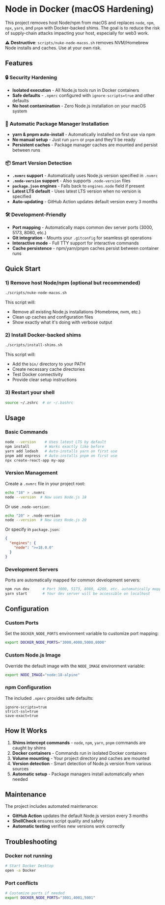 # Node in Docker (macOS Hardening)

This project removes host Node/npm from macOS and replaces `node`, `npm`, `npx`, `yarn`, and `pnpm`
with Docker-backed shims. The goal is to reduce the risk of supply-chain attacks impacting your host,
especially for web3 work.

⚠️ **Destructive**: `scripts/nuke-node-macos.sh` removes NVM/Homebrew Node installs and caches.
Use at your own risk.

## Features

### 🔒 **Security Hardening**
- **Isolated execution** - All Node.js tools run in Docker containers
- **Safe defaults** - `.npmrc` configured with `ignore-scripts=true` and other defaults
- **No host contamination** - Zero Node.js installation on your macOS system

### 🚀 **Automatic Package Manager Installation**
- **yarn & pnpm auto-install** - Automatically installed on first use via npm
- **No manual setup** - Just run `yarn` or `pnpm` and they'll be ready
- **Persistent caches** - Package manager caches are mounted and persist between runs

### 📦 **Smart Version Detection**
- **`.nvmrc` support** - Automatically uses Node.js version specified in `.nvmrc`
- **`.node-version` support** - Also supports `.node-version` files
- **`package.json` engines** - Falls back to `engines.node` field if present
- **Latest LTS default** - Uses latest LTS version when no version is specified
- **Auto-updating** - GitHub Action updates default version every 3 months

### 🛠 **Development-Friendly**
- **Port mapping** - Automatically maps common dev server ports (3000, 5173, 8080, etc.)
- **Git integration** - Mounts your `.gitconfig` for seamless git operations
- **Interactive mode** - Full TTY support for interactive commands
- **Cache persistence** - npm/yarn/pnpm caches persist between container runs

## Quick Start

### 1) Remove host Node/npm (optional but recommended)
```bash
./scripts/nuke-node-macos.sh
```
This script will:
- Remove all existing Node.js installations (Homebrew, nvm, etc.)
- Clean up caches and configuration files
- Show exactly what it's doing with verbose output

### 2) Install Docker-backed shims
```bash
./scripts/install-shims.sh
```
This script will:
- Add the `bin/` directory to your PATH
- Create necessary cache directories
- Test Docker connectivity
- Provide clear setup instructions

### 3) Restart your shell
```bash
source ~/.zshrc  # or ~/.bashrc
```

## Usage

### Basic Commands
```bash
node --version    # Uses latest LTS by default
npm install       # Works exactly like before
yarn add lodash   # Auto-installs yarn on first use
pnpm add express  # Auto-installs pnpm on first use
npx create-react-app my-app
```

### Version Management
Create a `.nvmrc` file in your project root:
```bash
echo "18" > .nvmrc
node --version  # Now uses Node.js 18
```

Or use `.node-version`:
```bash
echo "20" > .node-version
node --version  # Now uses Node.js 20
```

Or specify in `package.json`:
```json
{
  "engines": {
    "node": ">=18.0.0"
  }
}
```

### Development Servers
Ports are automatically mapped for common development servers:
```bash
npm run dev      # Port 3000, 5173, 8080, 4200, etc. automatically mapped
yarn start       # Your dev server will be accessible on localhost
```

## Configuration

### Custom Ports
Set the `DOCKER_NODE_PORTS` environment variable to customize port mapping:
```bash
export DOCKER_NODE_PORTS="3000,4000,5000,8000"
```

### Custom Node.js Image
Override the default image with the `NODE_IMAGE` environment variable:
```bash
export NODE_IMAGE="node:18-alpine"
```

### npm Configuration
The included `.npmrc` provides safe defaults:
```
ignore-scripts=true
strict-ssl=true
save-exact=true
```

## How It Works

1. **Shims intercept commands** - `node`, `npm`, `yarn`, `pnpm` commands are caught by shims
2. **Docker containers** - Commands run in isolated Docker containers
3. **Volume mounting** - Your project directory and caches are mounted
4. **Version detection** - Smart detection of Node.js version from various sources
5. **Automatic setup** - Package managers install automatically when needed

## Maintenance

The project includes automated maintenance:
- **GitHub Action** updates the default Node.js version every 3 months
- **ShellCheck** ensures script quality and safety
- **Automatic testing** verifies new versions work correctly

## Troubleshooting

### Docker not running
```bash
# Start Docker Desktop
open -a Docker
```

### Port conflicts
```bash
# Customize ports if needed
export DOCKER_NODE_PORTS="3001,4001,5001"
```